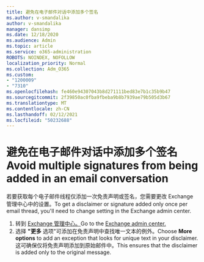 ```yaml
---
title: 避免在电子邮件对话中添加多个签名
ms.author: v-smandalika
author: v-smandalika
manager: dansimp
ms.date: 12/18/2020
ms.audience: Admin
ms.topic: article
ms.service: o365-administration
ROBOTS: NOINDEX, NOFOLLOW
localization_priority: Normal
ms.collection: Adm_O365
ms.custom:
- "1200009"
- "7310"
ms.openlocfilehash: fe460e94307043b8d271111bed83e7b1c35b9b47
ms.sourcegitcommit: 2f39850ac0fba9fbeba9b8b7939ae79b505d3b67
ms.translationtype: MT
ms.contentlocale: zh-CN
ms.lasthandoff: 02/12/2021
ms.locfileid: "50232688"
---
```

# <a name="avoid-multiple-signatures-from-being-added-in-an-email-conversation"></a><span data-ttu-id="0ff33-102">避免在电子邮件对话中添加多个签名</span><span class="sxs-lookup"><span data-stu-id="0ff33-102">Avoid multiple signatures from being added in an email conversation</span></span>

<span data-ttu-id="0ff33-103">若要获取每个电子邮件线程仅添加一次免责声明或签名，您需要更改 Exchange 管理中心中的设置。</span><span class="sxs-lookup"><span data-stu-id="0ff33-103">To get a disclaimer or signature added only once per email thread, you'll need to change setting in the Exchange admin center.</span></span>

1. <span data-ttu-id="0ff33-104">转到 [Exchange 管理中心。](https://go.microsoft.com/fwlink/p/?linkid=2059104)</span><span class="sxs-lookup"><span data-stu-id="0ff33-104">Go to the [Exchange admin center.](https://go.microsoft.com/fwlink/p/?linkid=2059104)</span></span>
2. <span data-ttu-id="0ff33-105">选择 **"更多** 选项"可添加在免责声明中查找唯一文本的例外。</span><span class="sxs-lookup"><span data-stu-id="0ff33-105">Choose **More options** to add an exception that looks for unique text in your disclaimer.</span></span> <span data-ttu-id="0ff33-106">这可确保仅将免责声明添加到原始邮件中。</span><span class="sxs-lookup"><span data-stu-id="0ff33-106">This ensures that the disclaimer is added only to the original message.</span></span>

